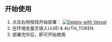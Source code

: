 ## 开始使用

1. 点击右侧按钮开始部署：
   [![Deploy with Vercel](https://vercel.com/button)](https://vercel.com/new/clone?repository-url=https%3a%2f%2fgithub.com%2fSMNETSTUDIO%2fGetMerlin2Api&env=UUID&project-name=getmerlin2api&repository-name=getmerlin2api)
2. 在环境变量页填入UUID & AUTH_TOKEN
3. 部署完毕后，即可开始使用
